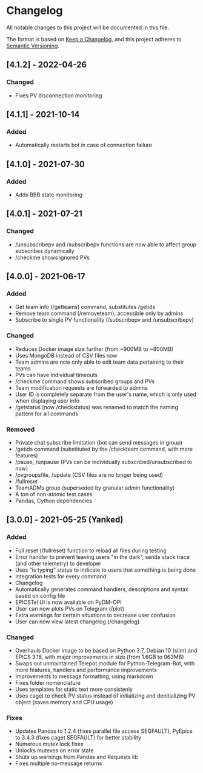 # Changelog
All notable changes to this project will be documented in this file.

The format is based on [Keep a Changelog](https://keepachangelog.com/en/1.0.0/),
and this project adheres to [Semantic Versioning](https://semver.org/spec/v2.0.0.html).

## [4.1.2] - 2022-04-26
### Changed
- Fixes PV disconnection monitoring

## [4.1.1] - 2021-10-14
### Added
- Automatically restarts bot in case of connection failure

## [4.1.0] - 2021-07-30
### Added
- Adds BBB state monitoring

## [4.0.1] - 2021-07-21
### Changed
- /unsubscribepv and /subscribepv functions are now able to affect group subscribes dynamically 
- /checkme shows ignored PVs

## [4.0.0] - 2021-06-17
### Added
- Get team info (/getteams) command, substitutes /getids
- Remove team command (/removeteam), accessible only by admins
- Subscribe to single PV functionality (/subscribepv and /unsubscribepv)

### Changed
- Reduces Docker image size further (from ~900MB to ~800MB)
- Uses MongoDB instead of CSV files now
- Team admins are now only able to edit team data pertaining to their teams
- PVs can have individual timeouts
- /checkme command shows subscribed groups and PVs
- Team modification requests are forwarded to admins
- User ID is completely separate from the user's name, which is only used when displaying user info
- /getstatus (now /checkstatus) was renamed to match the naming pattern for all commands 

### Removed
- Private chat subscribe limitation (bot can send messages in group)
- /getids command (substituted by the /checkteam command, with more features)
- /pause, /unpause (PVs can be individually subscribed/unsubscribed to now)
- /pvgroupsfile, /update (CSV files are no longer being used)
- /fullreset
- TeamADMs group (superseded by granular admin functionality)
- A ton of non-atomic test cases
- Pandas, Cython dependencies


## [3.0.0] - 2021-05-25 (Yanked)
### Added
- Full reset (/fullreset) function to reload all files during testing
- Error handler to prevent leaving users "in the dark", sends stack trace (and other telemetry) to developer
- Uses "is typing" status to indicate to users that something is being done
- Integration tests for every command
- Changelog
- Automatically generates command handlers, descriptions and syntax based on config file 
- EPICSTel UI is now available on PyDM-OPI
- User can now plots PVs on Telegram (/plot)
- Extra warnings for certain situations to decrease user confusion
- User can now view latest changelog (/changelog)

### Changed
- Overhauls Docker image to be based on Python 3.7, Debian 10 (slim) and EPICS 3.18, with major improvements in size (from 1.6GB to 963MB)
- Swaps out unmaintained Telepot module for Python-Telegram-Bot, with more features, handlers and performance improvements
- Improvements to message formatting, using markdown
- Fixes folder nomenclature
- Uses templates for static text more consistenly
- Uses caget to check PV status instead of initializing and denitializing PV object (saves memory and CPU usage)

### Fixes
- Updates Pandas to 1.2.4 (fixes parallel file access SEGFAULT), PyEpics to 3.4.3 (fixes caget SEGFAULT) for better stability
- Numerous mutex lock fixes
- Unlocks mutexes on error state
- Shuts up warnings from Pandas and Requests lib
- Fixes multiple no-message returns

